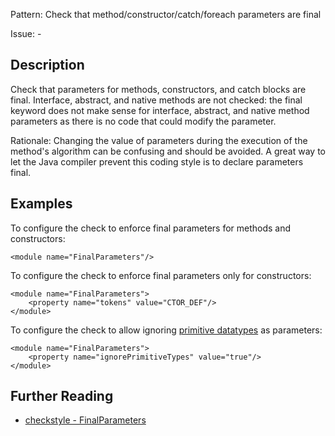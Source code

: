 Pattern: Check that method/constructor/catch/foreach parameters are final

Issue: -

## Description

Check that parameters for methods, constructors, and catch blocks are final. Interface, abstract, and native methods are not checked: the final keyword does not make sense for interface, abstract, and native method parameters as there is no code that could modify the parameter. 

Rationale: Changing the value of parameters during the execution of the method's algorithm can be confusing and should be avoided. A great way to let the Java compiler prevent this coding style is to declare parameters final. 

## Examples

To configure the check to enforce final parameters for methods and constructors: 
    
    
    <module name="FinalParameters"/>
            

To configure the check to enforce final parameters only for constructors: 
    
    
    <module name="FinalParameters">
        <property name="tokens" value="CTOR_DEF"/>
    </module>
            

To configure the check to allow ignoring [ primitive datatypes](http://docs.oracle.com/javase/tutorial/java/nutsandbolts/datatypes.html) as parameters: 
    
    
    <module name="FinalParameters">
        <property name="ignorePrimitiveTypes" value="true"/>
    </module>

## Further Reading

* [checkstyle - FinalParameters](http://checkstyle.sourceforge.net/config_misc.html#FinalParameters)